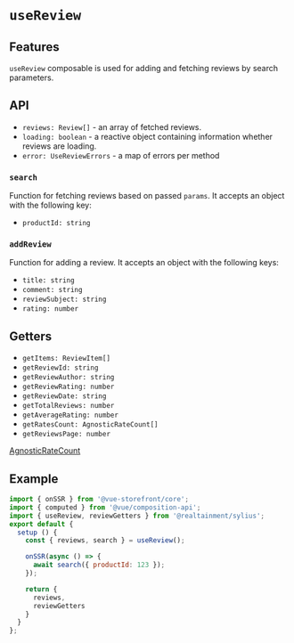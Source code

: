 # `useReview`

## Features

`useReview` composable is used for adding and fetching reviews by search parameters.

## API

* `reviews: Review[]` - an array of fetched reviews.
* `loading: boolean` - a reactive object containing information whether reviews are loading.
* `error: UseReviewErrors` - a map of errors per method


### `search`

Function for fetching reviews based on passed `params`. It accepts an object with the following key:

  * `productId: string`

### `addReview`

Function for adding a review. It accepts an object with the following keys:

  * `title: string`
  * `comment: string`
  * `reviewSubject: string`
  * `rating: number`

## Getters

* `getItems: ReviewItem[]`
* `getReviewId: string`
* `getReviewAuthor: string`
* `getReviewRating: number`
* `getReviewDate: string`
* `getTotalReviews: number`
* `getAverageRating: number`
* `getRatesCount: AgnosticRateCount[]`
* `getReviewsPage: number`

[AgnosticRateCount](https://docs.vuestorefront.io/v2/reference/api/core.agnosticratecount.html)

## Example

```js
import { onSSR } from '@vue-storefront/core';
import { computed } from '@vue/composition-api';
import { useReview, reviewGetters } from '@realtainment/sylius';
export default {
  setup () {
    const { reviews, search } = useReview();

    onSSR(async () => {
      await search({ productId: 123 });
    });

    return {
      reviews,
      reviewGetters
    }
  }
};
```
